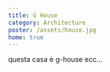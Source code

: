 ```yaml
---
title: G House
category: Architecture
poster: /assets/house.jpg
home: true
---
```


questa casa è g-house ecc...
